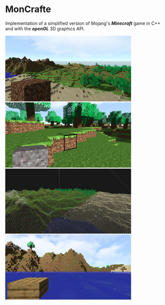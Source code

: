 # MonCrafte
Implementation of a simplified version of Mojang's ***Minecraft*** game in C++ and with the ***openGL*** 3D graphics API.

<p float="center">
  <img src="https://github.com/GabFrancon/MonCrafte/blob/main/resources/screenshot_1.PNG" width="400"/>
  <img src="https://github.com/GabFrancon/MonCrafte/blob/main/resources/screenshot_2.PNG" width="400"/>
  <img src="https://github.com/GabFrancon/MonCrafte/blob/main/resources/screenshot_3.PNG" width="400"/>
  <img src="https://github.com/GabFrancon/MonCrafte/blob/main/resources/screenshot_4.PNG" width="400"/>
</p>
